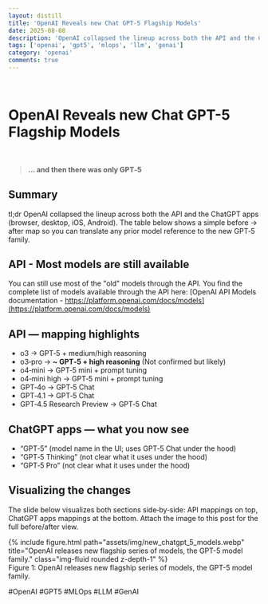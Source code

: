```yaml
---
layout: distill
title: 'OpenAI Reveals new Chat GPT-5 Flagship Models'
date: 2025-08-08
description: 'OpenAI collapsed the lineup across both the API and the ChatGPT apps (browser, desktop, iOS, Android). The table below shows a simple before → after map so you can translate any prior model reference to the new GPT‑5 family.'
tags: ['openai', 'gpt5', 'mlops', 'llm', 'genai']
category: 'openai'
comments: true
---
```


<br>

# OpenAI Reveals new Chat GPT-5 Flagship Models

<br>

> **… and then there was only GPT‑5**

## Summary

tl;dr OpenAI collapsed the lineup across both the API and the ChatGPT apps (browser, desktop, iOS, Android). The table below shows a simple before → after map so you can translate any prior model reference to the new GPT‑5 family.

## API - Most models are still available

You can still use most of the "old" models through the API. You find the complete list of models available through the API here:
[OpenAI API Models documentation - https://platform.openai.com/docs/models](https://platform.openai.com/docs/models)

## API — mapping highlights

- o3 → GPT‑5 + medium/high reasoning
- o3‑pro → **~ GPT‑5 + high reasoning** (Not confirmed but likely)
- o4‑mini → GPT‑5 mini + prompt tuning
- o4‑mini high → GPT‑5 mini + prompt tuning
- GPT‑4o → GPT‑5 Chat
- GPT‑4.1 → GPT‑5 Chat
- GPT‑4.5 Research Preview → GPT‑5 Chat

## ChatGPT apps — what you now see

- “GPT‑5” (model name in the UI; uses GPT‑5 Chat under the hood)
- “GPT‑5 Thinking” (not clear what it uses under the hood)
- “GPT‑5 Pro” (not clear what it uses under the hood)

## Visualizing the changes

The slide below visualizes both sections side‑by‑side: API mappings on top, ChatGPT apps mappings at the bottom. Attach the image to this post for the full before/after view.

<div class="row">
    <div class="col-sm mt-3 mt-md-0">
        {% include figure.html path="assets/img/new_chatgpt_5_models.webp" title="OpenAI releases new flagship series of models, the GPT-5 model family." class="img-fluid rounded z-depth-1" %}
    </div>
</div>
<div class="caption">
        Figure 1: OpenAI releases new flagship series of models, the GPT-5 model family.
</div>

#OpenAI #GPT5 #MLOps #LLM #GenAI
